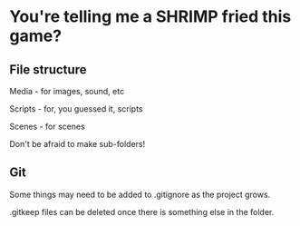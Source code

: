 # You're telling me a SHRIMP fried this game?

## File structure

Media - for images, sound, etc

Scripts - for, you guessed it, scripts

Scenes - for scenes

Don't be afraid to make sub-folders!

## Git

Some things may need to be added to .gitignore as the project grows.

.gitkeep files can be deleted once there is something else in the folder.
